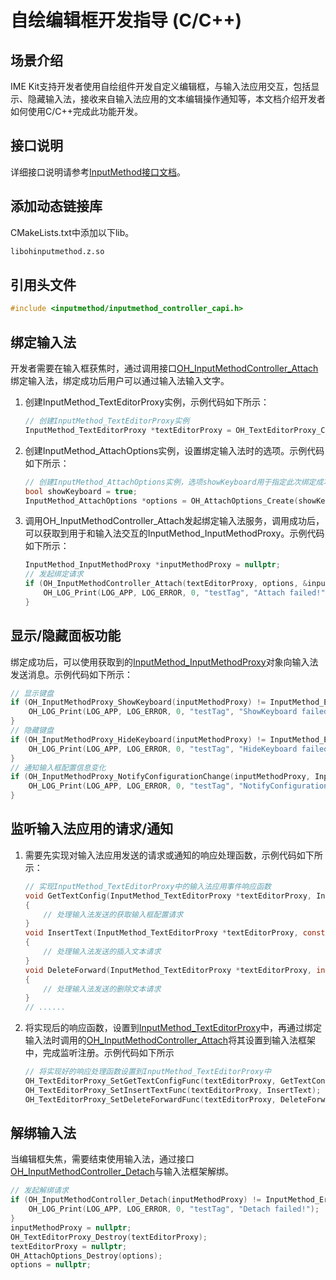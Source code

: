 # 自绘编辑框开发指导 (C/C++)


## 场景介绍

IME Kit支持开发者使用自绘组件开发自定义编辑框，与输入法应用交互，包括显示、隐藏输入法，接收来自输入法应用的文本编辑操作通知等，本文档介绍开发者如何使用C/C++完成此功能开发。

## 接口说明

详细接口说明请参考[InputMethod接口文档](../reference/apis-ime-kit/_input_method.md)。

## 添加动态链接库

CMakeLists.txt中添加以下lib。

```txt
libohinputmethod.z.so
```

## 引用头文件

```c
#include <inputmethod/inputmethod_controller_capi.h>
```


## 绑定输入法

开发者需要在输入框获焦时，通过调用接口[OH_InputMethodController_Attach](../reference/apis-ime-kit/_input_method.md#oh_inputmethodcontroller_attach)绑定输入法，绑定成功后用户可以通过输入法输入文字。

1. 创建InputMethod_TextEditorProxy实例，示例代码如下所示：

   ```c
   // 创建InputMethod_TextEditorProxy实例
   InputMethod_TextEditorProxy *textEditorProxy = OH_TextEditorProxy_Create();
   ```
   
3. 创建InputMethod_AttachOptions实例，设置绑定输入法时的选项。示例代码如下所示：

   ```c
   // 创建InputMethod_AttachOptions实例，选项showKeyboard用于指定此次绑定成功后是否显示键盘，此处以目标显示键盘为例
   bool showKeyboard = true;
   InputMethod_AttachOptions *options = OH_AttachOptions_Create(showKeyboard);
   ```

4. 调用OH_InputMethodController_Attach发起绑定输入法服务，调用成功后，可以获取到用于和输入法交互的InputMethod_InputMethodProxy。示例代码如下所示：

   ```c
   InputMethod_InputMethodProxy *inputMethodProxy = nullptr;
   // 发起绑定请求
   if (OH_InputMethodController_Attach(textEditorProxy, options, &inputMethodProxy) != InputMethod_ErrorCode::IME_ERR_OK) {
       OH_LOG_Print(LOG_APP, LOG_ERROR, 0, "testTag", "Attach failed!");
   }
   ```

## 显示/隐藏面板功能

绑定成功后，可以使用获取到的[InputMethod_InputMethodProxy](../reference/apis-ime-kit/_input_method.md#inputmethod_inputmethodproxy)对象向输入法发送消息。示例代码如下所示：

```c
// 显示键盘
if (OH_InputMethodProxy_ShowKeyboard(inputMethodProxy) != InputMethod_ErrorCode::IME_ERR_OK) {
    OH_LOG_Print(LOG_APP, LOG_ERROR, 0, "testTag", "ShowKeyboard failed!");
}
// 隐藏键盘
if (OH_InputMethodProxy_HideKeyboard(inputMethodProxy) != InputMethod_ErrorCode::IME_ERR_OK) {
    OH_LOG_Print(LOG_APP, LOG_ERROR, 0, "testTag", "HideKeyboard failed!");
}
// 通知输入框配置信息变化
if (OH_InputMethodProxy_NotifyConfigurationChange(inputMethodProxy, InputMethod_EnterKeyType::IME_ENTER_KEY_GO, InputMethod_TextInputType::IME_TEXT_INPUT_TYPE_TEXT) != InputMethod_ErrorCode::IME_ERR_OK) {
    OH_LOG_Print(LOG_APP, LOG_ERROR, 0, "testTag", "NotifyConfigurationChange failed!");
}
```

## 监听输入法应用的请求/通知

1. 需要先实现对输入法应用发送的请求或通知的响应处理函数，示例代码如下所示：

   ```c
   // 实现InputMethod_TextEditorProxy中的输入法应用事件响应函数
   void GetTextConfig(InputMethod_TextEditorProxy *textEditorProxy, InputMethod_TextConfig *config)
   {
       // 处理输入法发送的获取输入框配置请求
   }
   void InsertText(InputMethod_TextEditorProxy *textEditorProxy, const char16_t *text, size_t length)
   {
       // 处理输入法发送的插入文本请求
   }
   void DeleteForward(InputMethod_TextEditorProxy *textEditorProxy, int32_t length)
   {
       // 处理输入法发送的删除文本请求
   }
   // ......
   ```

2. 将实现后的响应函数，设置到[InputMethod_TextEditorProxy](../reference/apis-ime-kit/_input_method.md#inputmethod_texteditorproxy)中，再通过绑定输入法时调用的[OH_InputMethodController_Attach](../reference/apis-ime-kit/_input_method.md#oh_inputmethodcontroller_attach)将其设置到输入法框架中，完成监听注册。示例代码如下所示

   ```c
   // 将实现好的响应处理函数设置到InputMethod_TextEditorProxy中
   OH_TextEditorProxy_SetGetTextConfigFunc(textEditorProxy, GetTextConfig);
   OH_TextEditorProxy_SetInsertTextFunc(textEditorProxy, InsertText);
   OH_TextEditorProxy_SetDeleteForwardFunc(textEditorProxy, DeleteForward);
   ```

## 解绑输入法

当编辑框失焦，需要结束使用输入法，通过接口[OH_InputMethodController_Detach](../reference/apis-ime-kit/_input_method.md#oh_inputmethodcontroller_detach)与输入法框架解绑。

```c
// 发起解绑请求
if (OH_InputMethodController_Detach(inputMethodProxy) != InputMethod_ErrorCode::IME_ERR_OK) {
    OH_LOG_Print(LOG_APP, LOG_ERROR, 0, "testTag", "Detach failed!");
}
inputMethodProxy = nullptr;
OH_TextEditorProxy_Destroy(textEditorProxy);
textEditorProxy = nullptr;
OH_AttachOptions_Destroy(options);
options = nullptr;
```

